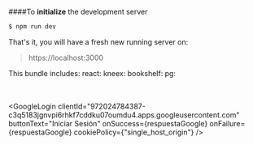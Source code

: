 
####To **initialize** the development server
```sh
$ npm run dev
```

That's it, you will have a fresh new running server on:
>https://localhost:3000

This bundle includes:
react: 
kneex:
bookshelf:
pg:


<FacebookLogin
          appId="5107896759280460"
          autoLoad={false}
          fields="name, email, picture"
          callback={respuestaFacebook}
          textButton="Iniciar Sesión con Facebook"
          icon="fa-facebook"
          />
          <br></br>
          <GoogleLogin
          clientId="972024784387-c3q5183jgnvpi6rhkf7cddku07oumdu4.apps.googleusercontent.com"
          buttonText="Iniciar Sesión"
          onSuccess={respuestaGoogle}
          onFailure={respuestaGoogle}
          cookiePolicy={"single_host_origin"}
          />